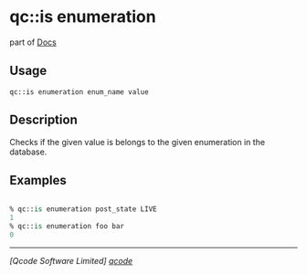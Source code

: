 qc::is enumeration
==============

part of [Docs](../index.md)

Usage
-----
`qc::is enumeration enum_name value`

Description
-----------
Checks if the given value is belongs to the given enumeration in the database.

Examples
--------
```tcl

% qc::is enumeration post_state LIVE
1
% qc::is enumeration foo bar
0
```

----------------------------------
*[Qcode Software Limited] [qcode]*

[qcode]: http://www.qcode.co.uk "Qcode Software"